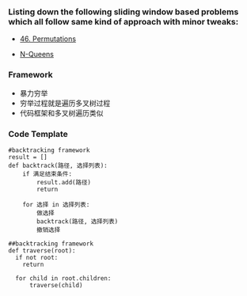 ### Listing down the following sliding window based problems which all follow same kind of approach with minor tweaks:

* [46. Permutations](https://leetcode.com/problems/permutations/)

* [N-Queens](https://leetcode.com/problems/n-queens/)


### Framework

* 暴力穷举
* 穷举过程就是遍历多叉树过程
* 代码框架和多叉树遍历类似

### Code Template

```python3
#backtracking framework
result = []
def backtrack(路径, 选择列表):
    if 满足结束条件:
        result.add(路径)
        return
    
    for 选择 in 选择列表:
        做选择
        backtrack(路径, 选择列表)
        撤销选择
        
##backtracking framework
def traverse(root):
  if not root:
    return
    
  for child in root.children:
      traverse(child)
```
